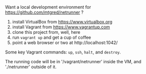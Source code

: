 Want a local development environment for https://github.com/mtgred/netrunner ?

1. install VirtualBox from https://www.virtualbox.org
2. install Vagrant from https://www.vagrantup.com
3. clone this project from, well, here
4. run `vagrant up` and get a cup of coffee
5. point a web browser or two at http://localhost:1042/

Some key Vagrant commands: `up`, `ssh`, `halt`, and `destroy`.

The running code will be in '/vagrant/netrunner' inside the VM, and './netrunner' outside of it.
